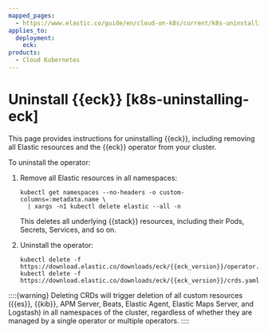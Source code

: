```yaml
---
mapped_pages:
  - https://www.elastic.co/guide/en/cloud-on-k8s/current/k8s-uninstalling-eck.html
applies_to:
  deployment:
    eck:
products:
  - Cloud Kubernetes
---
```


# Uninstall {{eck}} [k8s-uninstalling-eck]

This page provides instructions for uninstalling {{eck}}, including removing all Elastic resources and the {{eck}} operator from your cluster.

To uninstall the operator:

1. Remove all Elastic resources in all namespaces:

    ```shell
    kubectl get namespaces --no-headers -o custom-columns=:metadata.name \
      | xargs -n1 kubectl delete elastic --all -n
    ```

    This deletes all underlying {{stack}} resources, including their Pods, Secrets, Services, and so on.

2. Uninstall the operator:

    ```shell subs=true
    kubectl delete -f https://download.elastic.co/downloads/eck/{{eck_version}}/operator.yaml
    kubectl delete -f https://download.elastic.co/downloads/eck/{{eck_version}}/crds.yaml
    ```

::::{warning}
Deleting CRDs will trigger deletion of all custom resources ({{es}}, {{kib}}, APM Server, Beats, Elastic Agent, Elastic Maps Server, and Logstash) in all namespaces of the cluster, regardless of whether they are managed by a single operator or multiple operators.
::::